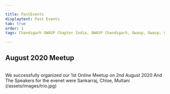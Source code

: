 ```yaml
---

title: PastEvents
displaytext: Past Events
tab: true
order: 1
tags: Chandigarh OWASP Chapter India, OWASP Chandigarh, Owasp, Owasp, Chandigarh,Owasp chapter

---
```

## August 2020 Meetup
<br>We successfully organized  our 1st Online Meetup on 2nd August 2020 And The Speakers for the evenet were Sankarraj, Chloe, Multani
(/assets/images/trio.jpg)<br>
